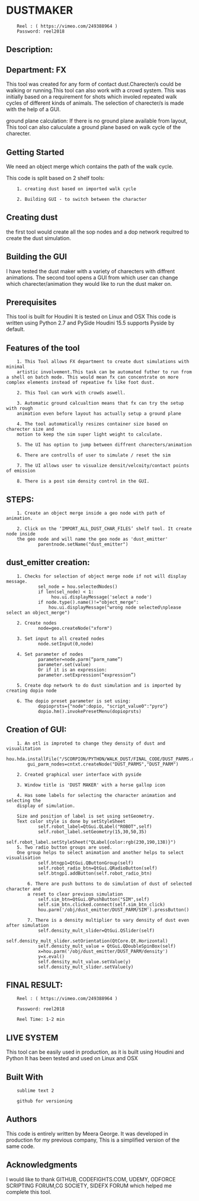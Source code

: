 # DUSTMAKER

		Reel : ( https://vimeo.com/249388964 )
		Password: reel2018

## Description:

## Department: FX

This tool was created for any form of contact dust.Charecter/s could be walking or 
running.This tool can also work with a crowd system. This was initially based on a 
requirement for shots which involed repeated walk cycles of different kinds of animals.
The selection of charecter/s is made with the help of a GUI.

ground plane calculation:
If there is no ground plane available from layout,
This tool can also caluculate a ground plane based on walk cycle of the charecter.


## Getting Started
We need an object merge which contains the path of the walk cycle.

This code is split based on 2 shelf tools:

		1. creating dust based on imported walk cycle

		2. Building GUI - to switch between the character 

## Creating dust 
the first tool would create all the sop nodes and a dop network requitred to 
create the dust simulation.

## Building the GUI
I have tested the dust maker with a variety of charecters with diffrent animations.
The second tool opens a GUI from which user can change which charecter/animation
they would like to run the dust maker on.

## Prerequisites
This tool is built for Houdini
It is tested on Linux and OSX
This code is written using Python 2.7 and PySide
Houdini 15.5 supports Pyside by default.



## Features of the tool

		1. This Tool allows FX department to create dust simulations with minimal
		artistic involvement.This task can be automated futher to run from a shell on batch mode. This would mean fx can concentrate on more complex elements instead of repeative fx like foot dust.
		
		2. This Tool can work with crowds aswell.

		3. Automatic ground calcualtion means that fx can try the setup with rough 
		animation even before layout has actually setup a ground plane

		4. The tool automatically resizes container size based on charecter size and 
		motion to keep the sim super light weight to calculate. 

		5. The UI has option to jump between diffrent charecters/animation

		6. There are controlls of user to simulate / reset the sim
		
		7. The UI allows user to visualize densit/velcoity/contact points of emission

		8. There is a post sim density control in the GUI.


## STEPS:

		1. Create an object merge inside a geo node with path of animation.

		2. Click on the ‘IMPORT_ALL_DUST_CHAR_FILES’ shelf tool. It create node inside 
		the geo node and will name the geo node as 'dust_emitter'
				parentnode.setName("dust_emitter") 
				
## dust_emitter creation:

		1. Checks for selection of object merge node if not will display message.
				sel_node = hou.selectedNodes()
				if len(sel_node) < 1:
		   			 hou.ui.displayMessage('select a node')
		   		if node.type().name()!="object_merge":
            		hou.ui.displayMessage("wrong node selected\nplease select an object_merge")
					 
		2. Create nodes 
				node=geo.createNode("xform")
				
		3. Set input to all created nodes
				node.setInput(0,node)
				
		4. Set parameter of nodes
				parameter=node.parm(“parm_name”)
				parameter.set(value)
				Or if it is an expression:
				parameter.setExpression(“expression”)
				
		5. Create dop network to do dust simulation and is imported by creating dopio node

		6. The dopio preset parameter is set using:
				dopioprsts={"node":dopio, "script_value0":"pyro"}
				dopio.hm().invokePresetMenu(dopioprsts) 

## Creation of GUI:
		
		1. An otl is improted to change they density of dust and visualitation
			hou.hda.installFile("/SCORPION/PYTHON/WALK_DUST/FINAL_CODE/DUST_PARMS.otl")
			gui_parm_nodes=cntxt.createNode("DUST_PARMS","DUST_PARM")

		2. Created graphical user interface with pyside

		3. Window title is 'DUST MAKER' with a horse gallop icon

		4. Has some labels for selecting the character animation and selecting the
		display of simulation.

		Size and position of label is set using setGeometry. 
		Text color style is done by setStyleSheet
				self.robot_label=QtGui.QLabel("ROBOT",self)
				self.robot_label.setGeometry(15,30,50,35)
				self.robot_label.setStyleSheet("QLabel{color:rgb(230,190,138)}")
		5. Two radio button groups are used.
		One group helps to select animation and another helps to select visualisation
	        	self.btngp1=QtGui.QButtonGroup(self)
	        	self.robot_radio_btn=QtGui.QRadioButton(self)
	        	self.btngp1.addButton(self.robot_radio_btn)

	    	6. There are push buttons to do simulation of dust of selected character and 
	    	a reset to clear previous simulation
	        	self.sim_btn=QtGui.QPushButton("SIM",self)
	        	self.sim_btn.clicked.connect(self.sim_btn_click)
	        	hou.parm('/obj/dust_emitter/DUST_PARM/SIM').pressButton()

	    	7. There is a density multiplier to vary density of dust even after simulation
	        	self.density_mult_slider=QtGui.QSlider(self)
	        	self.density_mult_slider.setOrientation(QtCore.Qt.Horizontal)
	        	self.density_mult_value = QtGui.QDoubleSpinBox(self)
	        	x=hou.parm('/obj/dust_emitter/DUST_PARM/density')
	        	y=x.eval()
	        	self.density_mult_value.setValue(y)
	        	self.density_mult_slider.setValue(y)
                                           


## FINAL RESULT:

		Reel : ( https://vimeo.com/249388964 )

		Password: reel2018

		Reel Time: 1-2 min


## LIVE SYSTEM
This tool can be easily used in production, as it is built using Houdini and Python
It has been tested and used on Linux and OSX

## Built With
		sublime text 2

		github for versioning

## Authors
This code is entirely written by Meera George.
It was developed in production for my previous company,
This is a simplified version of the same code.

## Acknowledgments
I would like to thank
GITHUB, CODEFIGHTS.COM, UDEMY, ODFORCE SCRIPTING FORUM,CG SOCIETY,
SIDEFX FORUM which helped me complete this tool.



